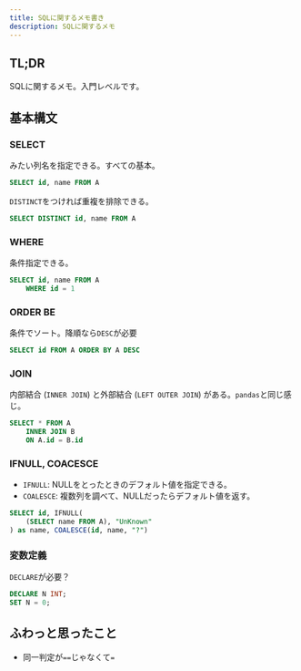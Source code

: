```yaml
---
title: SQLに関するメモ書き
description: SQLに関するメモ
---
```


## TL;DR

SQLに関するメモ。入門レベルです。

## 基本構文

### SELECT

みたい列名を指定できる。すべての基本。

```sql
SELECT id, name FROM A
```

`DISTINCT`をつければ重複を排除できる。

```sql
SELECT DISTINCT id, name FROM A
```

### WHERE

条件指定できる。

```sql
SELECT id, name FROM A
    WHERE id = 1
```

### ORDER BE

条件でソート。降順なら`DESC`が必要

```sql
SELECT id FROM A ORDER BY A DESC
```

### JOIN

内部結合 (`INNER JOIN`) と外部結合 (`LEFT OUTER JOIN`) がある。`pandas`と同じ感じ。

```sql
SELECT * FROM A
    INNER JOIN B
    ON A.id = B.id
```

### IFNULL, COACESCE

- `IFNULL`: NULLをとったときのデフォルト値を指定できる。
- `COALESCE`: 複数列を調べて、NULLだったらデフォルト値を返す。

```sql
SELECT id, IFNULL(
    (SELECT name FROM A), "UnKnown"
) as name, COALESCE(id, name, "?")
```

### 変数定義

`DECLARE`が必要？

```sql
DECLARE N INT;
SET N = 0;
```

## ふわっと思ったこと

- 同一判定が`==`じゃなくて`=`
